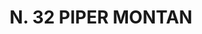 ---
title: "N. 32 PIPER MONTAN"
plant-name: "N. 32"
plant-number: "032"
plant-xml: "/assets/xml/plant032.xml"
plant-title: "N. 32 PIPER MONTAN"
plant-taxon-link: "http://www.worldfloraonline.org/taxon/wfo-0000637755"
plant-taxon-link: "[Daphne Mezereum L.]"
layout: single-xml
---